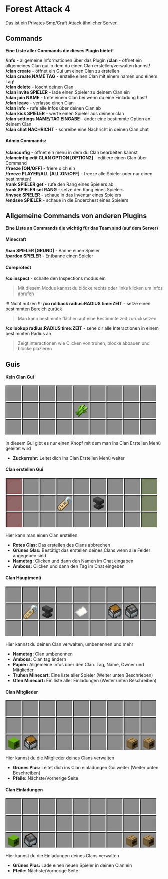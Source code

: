 # Forest Attack 4
Das ist ein Privates Smp/Craft Attack ähnlicher Server.

## Commands
**Eine Liste aller Commands die dieses Plugin bietet!**

**/info** - allgemeine Informationen über das Plugin
**/clan** - öffnet ein allgemeines Clan gui in dem du einen Clan erstellen/verwalten kannst! \
**/clan create** - öffnet ein Gui um einen Clan zu erstellen \
**/clan create NAME TAG** - erstelle einen Clan mit einem namen und einem Tag! \
**/clan delete** - löscht deinen Clan \
**/clan invite SPIELER** - lade einen Spieler zu deinem Clan ein \
**/clan join NAME** - trete einem Clan bei wenn du eine Einladung hast! \
**/clan leave** - verlasse einen Clan \
**/clan info** - rufe alle Infos über deinen Clan ab \
**/clan kick SPIELER** - werfe einen Spieler aus deinem clan \
**/clan settings NAME/TAG EINGABE** - änder eine bestimmte Option an deinem Clan \
**/clan chat NACHRICHT** - schreibe eine Nachricht in deinen Clan chat

#### **Admin Commands:** 
**/clanconfig** - öffnet ein menü in dem du Clan bearbeiten kannst \
**/clancinfig edit CLAN OPTION [OPTION2]** - editiere einen Clan über Command \
**/freeze [ON/OFF]** - friere dich ein \
**/freeze PLAYER/ALL [ALL:ON/OFF]** - freeze alle Spieler oder nur einen bestimmten! \
**/rank SPIELER get** - rufe den Rang eines Spielers ab \
**/rank SPIELER set RANG** - setze den Rang eines Spielers \
**/invsee SPIELER** - schaue in das Inventar eines Spielers \
**/endsee SPIELER** - schaue in die Enderchest eines Spielers

## Allgemeine Commands von anderen Plugins
**Eine Liste an Commands die wichtig für das Team sind (auf dem Server)**

#### **Minecraft**
**/ban SPIELER [GRUND]** - Banne einen Spieler \
**/pardon SPIELER** - Entbanne einen Spieler

#### **Coreprotect**
**/co inspect** - schalte den Inspections modus ein
> Mit diesem Modus kannst du blöcke rechts oder links klicken um Infos abrufen

!!! Nicht nutzen !!! **/co rollback radius:RADIUS time:ZEIT** - setze einen bestimmten Bereich zurück
> Man kann bestimmte flächen auf eine Bestimmte zeit zurücksetzen

**/co lookup radius:RADIUS time:ZEIT** - sehe dir alle Interactionen in einem bestimmten Radius an
> Zeigt interactionen wie Clicken von truhen, blöcke abbauen und blöcke plazieren

## Guis

#### **Kein Clan Gui**
![GUI](https://github.com/Silal123/Documentations/blob/main/images/forest-attack-4/gui/no-clan.png?raw=true)

In diesem Gui gibt es nur einen Knopf mit dem man ins Clan Erstellen Menü geleitet wird
- **Zuckerrohr:** Leitet dich ins Clan Erstellen Menü weiter

#### **Clan erstellen Gui**
![GUI](https://github.com/Silal123/Documentations/blob/main/images/forest-attack-4/gui/clan-create.png?raw=true)

Hier kann man einen Clan erstellen
- **Rotes Glas:** Das erstellen des Clans abbrechen
- **Grünes Glas:** Bestätigt das erstellen deines Clans wenn alle Felder angegeben sind
- **Nametag:** Clicken und dann den Namen im Chat eingaben
- **Amboss:** Clicken und dann den Tag im Chat eingeben

#### **Clan Hauptmenü**
![GUI](https://github.com/Silal123/Documentations/blob/main/images/forest-attack-4/gui/clan-main.png?raw=true)

Hier kannst du deinen Clan verwalten, umbenennen und mehr
- **Nametag:** Clan umbenennen
- **Amboss:** Clan tag ändern
- **Papier:** Allgemeine Infos über den Clan. Tag, Name, Owner und Mitglieder
- **Truhen Minecart:** Eine liste aller Spieler (Weiter unten Beschrieben)
- **Ofen Minecart:** Ein liste aller Einladungen (Weiter unten Beschreiben)

#### **Clan Mitglieder**
![GUI](https://github.com/Silal123/Documentations/blob/main/images/forest-attack-4/gui/clan-members.png?raw=true)

Hier kannst du die Mitglieder deines Clans verwalten
- **Grünes Plus:** Leitet dich ins Clan einladungen Gui weiter (Weiter unten Beschreiben)
- **Pfeile:** Nächste/Vorherige Seite

#### **Clan Einladungen**
![GUI](https://github.com/Silal123/Documentations/blob/main/images/forest-attack-4/gui/clan-invites.png?raw=true)

Hier kannst du die Einladungen deines Clans verwalten
- **Grünes Plus:** Lade einen neuen Spieler in deinen Clan ein
- **Pfeile:** Nächste/Vorherige Seite



